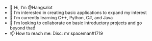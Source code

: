 - 👋 Hi, I’m @Hangsalot
- 👀 I’m interested in creating basic applications to expand my interest
- 🌱 I’m currently learning C++, Python, C#, and Java
- 💞️ I’m looking to collaborate on basic introductory projects and go beyond that!
- 📫 How to reach me: 
  Disc: mr spaceman#1719

<!---
Hangsalot/Hangsalot is a ✨ special ✨ repository because its `README.md` (this file) appears on your GitHub profile.
You can click the Preview link to take a look at your changes.
--->
